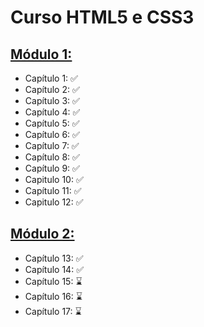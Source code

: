 # Curso HTML5 e CSS3

## [**Módulo 1:**](https://github.com/joseneto0/HTML-CSS_Curso-em-Video/tree/main/Modulo%201)
- Capítulo 1: ✅
- Capítulo 2: ✅
- Capítulo 3: ✅
- Capítulo 4: ✅
- Capítulo 5: ✅
- Capítulo 6: ✅
- Capítulo 7: ✅
- Capítulo 8: ✅
- Capítulo 9: ✅
- Capitulo 10: ✅
- Capítulo 11: ✅
- Capitulo 12: ✅

## [**Módulo 2:**](https://github.com/joseneto0/HTML-CSS_Curso-em-Video/tree/main/Modulo%202)
- Capítulo 13: ✅
- Capítulo 14: ✅
- Capítulo 15: ⌛
- Capítulo 16: ⌛
- Capítulo 17: ⌛